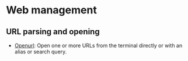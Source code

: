 
# Web management

## URL parsing and opening

* [Openurl](https://github.com/computingfoundation/general-purpose-computing.packaged-solutions/tree/master/web_management/url_parsing_and_opening/openurl#openurl): Open one or more URLs from the terminal directly or with an alias or search query.

